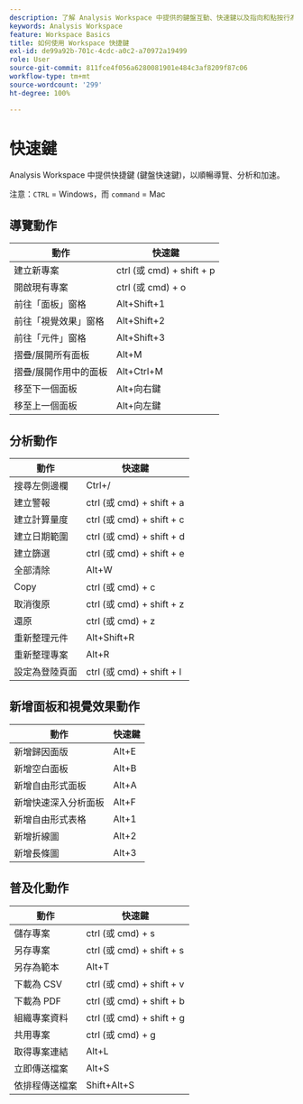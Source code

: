 ```yaml
---
description: 了解 Analysis Workspace 中提供的鍵盤互動、快速鍵以及指向和點按行為。
keywords: Analysis Workspace
feature: Workspace Basics
title: 如何使用 Workspace 快捷鍵
exl-id: de99a92b-701c-4cdc-a0c2-a70972a19499
role: User
source-git-commit: 811fce4f056a6280081901e484c3af8209f87c06
workflow-type: tm+mt
source-wordcount: '299'
ht-degree: 100%

---
```


# 快速鍵

Analysis Workspace 中提供快捷鍵 (鍵盤快速鍵)，以順暢導覽、分析和加速。

注意：`CTRL` = Windows，而 `command` = Mac

## 導覽動作

| 動作 | 快速鍵 |
|---|---|
| 建立新專案 | ctrl (或 cmd) + shift + p |
| 開啟現有專案 | ctrl (或 cmd) + o |
| 前往「面板」窗格 | Alt+Shift+1 |
| 前往「視覺效果」窗格 | Alt+Shift+2 |
| 前往「元件」窗格 | Alt+Shift+3 |
| 摺疊/展開所有面板 | Alt+M |
| 摺疊/展開作用中的面板 | Alt+Ctrl+M |
| 移至下一個面板 | Alt+向右鍵 |
| 移至上一個面板 | Alt+向左鍵 |

## 分析動作

| 動作 | 快速鍵 |
|---|---|
| 搜尋左側邊欄 | Ctrl+/ |
| 建立警報 | ctrl (或 cmd) + shift + a |
| 建立計算量度 | ctrl (或 cmd) + shift + c |
| 建立日期範圍 | ctrl (或 cmd) + shift + d |
| 建立篩選 | ctrl (或 cmd) + shift + e |
| 全部清除 | Alt+W |
| Copy | ctrl (或 cmd) + c |
| 取消復原 | ctrl (或 cmd) + shift + z |
| 還原 | ctrl (或 cmd) + z |
| 重新整理元件 | Alt+Shift+R |
| 重新整理專案 | Alt+R |
| 設定為登陸頁面 | ctrl (或 cmd) + shift + l |

## 新增面板和視覺效果動作

| 動作 | 快速鍵 |
|---|---|
| 新增歸因面版 | Alt+E |
| 新增空白面板 | Alt+B |
| 新增自由形式面板 | Alt+A |
| 新增快速深入分析面板 | Alt+F |
| 新增自由形式表格 | Alt+1 |
| 新增折線圖 | Alt+2 |
| 新增長條圖 | Alt+3 |

## 普及化動作

| 動作 | 快速鍵 |
|---|---|
| 儲存專案 | ctrl (或 cmd) + s |
| 另存專案 | ctrl (或 cmd) + shift + s |
| 另存為範本 | Alt+T |
| 下載為 CSV | ctrl (或 cmd) + shift + v |
| 下載為 PDF | ctrl (或 cmd) + shift + b |
| 組織專案資料 | ctrl (或 cmd) + shift + g |
| 共用專案 | ctrl (或 cmd) + g |
| 取得專案連結 | Alt+L |
| 立即傳送檔案 | Alt+S |
| 依排程傳送檔案 | Shift+Alt+S |
